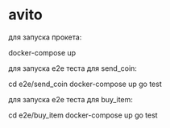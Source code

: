 # avito
для запуска прокета:

docker-compose up

для запуска e2e теста для send_coin:

cd e2e/send_coin
docker-compose up
go test 

для запуска e2e теста для buy_item:

cd e2e/buy_item
docker-compose up
go test 